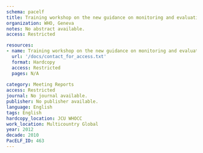 ```yaml
---
schema: pacelf
title: Training workshop on the new guidance on monitoring and evaluation of lymphatic filariasis elimination programs. Manila, Philippines. 29 - 31 May 2012
organization: WHO, Geneva
notes: No abstract available.
access: Restricted

resources:
- name: Training workshop on the new guidance on monitoring and evaluation of lymphatic filariasis elimination programs. Manila, Philippines. 29 - 31 May 2012
  url: '/docs/contact_for_access.txt'
  format: Hardcopy
  access: Restricted
  pages: N/A
 
category: Meeting Reports
access: Restricted
journal: No journal available.
publisher: No publisher available. 
language: English 
tags: English 
hardcopy_location: JCU WHOCC
work_location: Multicountry Global
year: 2012
decade: 2010
PacELF_ID: 463
---
```

